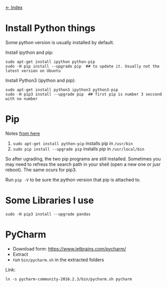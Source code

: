 [<- Index](000_index.md)

Install Python things
=======================================================================

Some python version is usually installed by default. 

Install ipython and pip: 

    sudo apt-get install ipython python-pip
    sudo -H pip install --upgrade pip  ## to update it. Usually not the latest version on Ubuntu


Install Python3 (ipython and pip):

    sudo apt-get install python3 ipython3 python3-pip
    sudo -H pip3 install --upgrade pip  ## first pip is number 3 seccond with no number    

Pip
=======================================================================


Notes [from here](http://askubuntu.com/questions/612709/trouble-with-pip-on-14-04)

1. `sudo apt-get install python-pip` installs pip in `/usr/bin`
2. `sudo pip install --upgrade pip`  installs pip in `/usr/local/bin`

So after ugrading, the two pip programs are still installed. Sometimes you may need to refress the search path in your shell (open a new one or jusr reboot). The same ocurs for pip3.

Run `pip -V` to be sure the python version that pip is attached to.


Some Libraries I use
====================

    sudo -H pip3 install --upgrade pandas


PyCharm
=======================================================================

- Download form: https://www.jetbrains.com/pycharm/
- Extract
- run `bin/pycharm.sh` in the extracted folders

Link:

    ln -s pycharm-community-2016.2.3/bin/pycharm.sh pycharm
